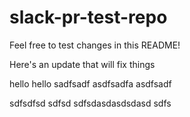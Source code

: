 # slack-pr-test-repo

Feel free to test changes in this README!

Here's an update that will fix things

hello
hello
sadfsadf
asdfsadfa
asdfsadf

sdfsdfsd
sdfsd
sdfsdasdasdsdasd
sdfs
